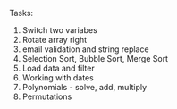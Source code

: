 Tasks:
1) Switch two variabes
2) Rotate array right
3) email validation and string replace
4) Selection Sort, Bubble Sort, Merge Sort
5) Load data and filter
6) Working with dates
7) Polynomials - solve, add, multiply
8) Permutations
